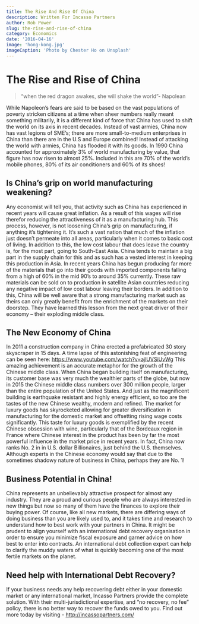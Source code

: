 ```yaml
---
title: The Rise And Rise Of China
description: Written For Incasso Partners
author: Rob Power
slug: the-rise-and-rise-of-china
category: Economics
date: '2016-04-16'
image: 'hong-kong.jpg'
imageCaption: 'Photo by Chester Ho on Unsplash'
---
```

# The Rise and Rise of China

>  “when the red dragon awakes, she will shake the world”- Napolean

While Napoleon’s fears are said to be based on the vast populations of poverty stricken citizens at a time when sheer numbers really meant something militarily, it is a different kind of force that China has used to shift the world on its axis in recent decades. Instead of vast armies, China now has vast legions of SME’s; there are more small-to-medium enterprises in China than there are in the U.S and Europe combined! Instead of attacking the world with armies, China has flooded it with its goods. In 1990 China accounted for approximately 3% of world manufacturing by value, that figure has now risen to almost 25%. Included in this are 70% of the world’s mobile phones, 80% of its air conditioners and 60% of its shoes!
## Is China’s grip on world manufacturing weakening?
Any economist will tell you, that activity such as China has experienced in recent years will cause great inflation. As a result of this wages will rise therefor reducing the attractiveness of it as a manufacturing hub. This process, however, is not loosening China’s grip on manufacturing, if anything it’s tightening it. It’s such a vast nation that much of the inflation just doesn’t permeate into all areas, particularly when it comes to basic cost of living. In addition to this, the low cost labour that does leave the country is, for the most part, going to South-East Asia. China tends to maintain a big part in the supply chain for this and as such has a vested interest in keeping this production in Asia. In recent years China has begun producing far more of the materials that go into their goods with imported components falling from a high of 60% in the mid 90’s to around 35% currently. These raw materials can be sold on to production in satellite Asian countries reducing any negative impact of low cost labour leaving their borders. In addition to this, China will be well aware that a strong manufacturing market such as theirs can only greatly benefit from the enrichment of the markets on their doorstep. They have learned this lesson from the next great driver of their economy – their exploding middle class.
## The New Economy of China
In 2011 a construction company in China erected a prefabricated 30 story skyscraper in 15 days. A time lapse of this astonishing feat of engineering can be seen here:
https://www.youtube.com/watch?v=ajlUVSiUvWg
This amazing achievement is an accurate metaphor for the growth of the Chinese middle class. When China began building itself on manufacturing, its customer base was very much the wealthier parts of the globe, but now in 2015 the Chinese middle class numbers over 300 million people, larger than the entire population of the United States. And just as the magnificent building is earthquake resistant and highly energy efficient, so too are the tastes of the new Chinese wealthy, modern and refined.  The market for luxury goods has skyrocketed allowing for greater diversification in manufacturing for the domestic market and offsetting rising wage costs significantly.  This taste for luxury goods is exemplified by the recent Chinese obsession with wine, particularly that of the Bordeaux region in France where Chinese interest in the product has been by far the most powerful influence in the market price in recent years. In fact, China now ranks No. 2 in in U.S. dollar Billionaires, just behind the U.S. themselves. Although experts in the Chinese economy would say that due to the sometimes shadowy nature of business in China, perhaps they are No. 1!
## Business Potential in China!
China represents an unbelievably attractive prospect for almost any industry. They are a proud and curious people who are always interested in new things but now so many of them have the finances to explore their buying power. Of course, like all new markets, there are differing ways of doing business than you are likely used to, and it takes time and research to understand how to best work with your partners in China. It might be prudent to align yourself with an international debt recovery organisation in order to ensure you minimize fiscal exposure and garner advice on how best to enter into contracts. An international debt collection expert can help to clarify the muddy waters of what is quickly becoming one of the most fertile markets on the planet.
## Need help with International Debt Recovery?
If your business needs any help recovering debt either in your domestic market or any international market, Incasso Partners provide the complete solution. With their multi-jurisdictional expertise, and “no recovery, no fee” policy, there is no better way to recover the funds owed to you.
Find out more today by visiting - http://incassopartners.com/


